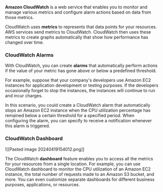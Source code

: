**Amazon CloudWatch** is a web service that enables you to monitor and manage various metrics and configure alarm actions based on data from those metrics.

CloudWatch uses **metrics** to represents that data points for your resources. AWS services send metrics to CloudWatch. CloudWatch then uses these metrics to create graphs automatically that show how performance has changed over time.
### CloudWatch Alarms
With CloudWatch, you can create **alarms** that automatically perform actions if the value of your metric has gone above or below a predefined threshold.

For example, suppose that your company's developers use Amazon EC2 instances for application development or testing purposes. If the developers occasionally forget to stop the instances, the instances will continue to run and incur charges.

In this scenario, you could create a CloudWatch alarm that automatically stops an Amazon EC2 instance when the CPU utilization percentage has remained below a certain threshold for a specified period. When configuring the alarm, you can specify to receive a notification whenever this alarm is triggered.
### CloudWatch Dashboard

![[Pasted image 20240419154012.png]]

The CloudWatch **dashboard** feature enables you to access all the metrics for your resources from a single location. For example, you can use CloudWatch dashboard to monitor the CPU utilization of an Amazon EC2 instance, the total number of requests made to an Amazon S3 bucket, and more. You can even customize separate dashboards for different business purposes, applications, or resources.